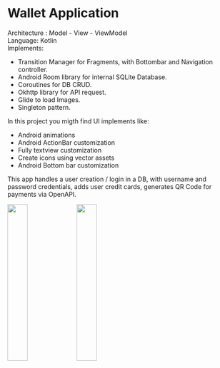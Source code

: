 # Wallet Application
<p> Architecture : Model - View - ViewModel  <br>
Language: Kotlin<br>
Implements:<br></p>
<ul>
  <li>Transition Manager for Fragments, with Bottombar and Navigation controller.</li>
  <li>Android Room library for internal SQLite Database.</li>
  <li>Coroutines for DB CRUD.</li>
  <li>Okhttp library for API request.</li>
  <li>Glide to load Images.</li>
  <li>Singleton pattern.</li>
</ul>
<p> In this project you migth find UI implements like:<p>
<ul>
<li>Android animations</li>
<li>Android ActionBar customization</li>
<li>Fully textview customization</li>
<li>Create icons using vector assets</li>
<li>Android Bottom bar customization</li>
</ul>
<p> This app handles a user creation / login in a DB, with username and password credentials, adds user credit cards, generates QR Code for payments via OpenAPI.</p> 

<img src="https://user-images.githubusercontent.com/100162759/166834840-48876fef-d347-484c-a522-ea0a4c35f8ea.png" width=30% height=30%>
<img src="https://user-images.githubusercontent.com/100162759/166834853-34b8bdf7-e073-4442-b059-1022f7da9f67.png" width=30% height=30%>
